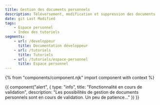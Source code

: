 ```yaml
---
title: Gestion des documents personnels
description: Téléversement, modification et suppression des documents
date: git Last Modified
tags:
    - Espace personnel
    - Index des tutoriels
segments:
    - url: /developpeur
      title: Documentation développeur
    - url: /tutoriels
      title: Tutoriels
    - url: /tutoriels/espace-personnel
      title: Espace personnel
---
```


{% from "components/component.njk" import component with context %}

{{ component("alert", {
    type: "info",
    title: "Fonctionnalité en cours de validation",
    description: "Les possibilités de gestion de documents personnels sont en cours de validation. Un peu de patience..."
}) }}
